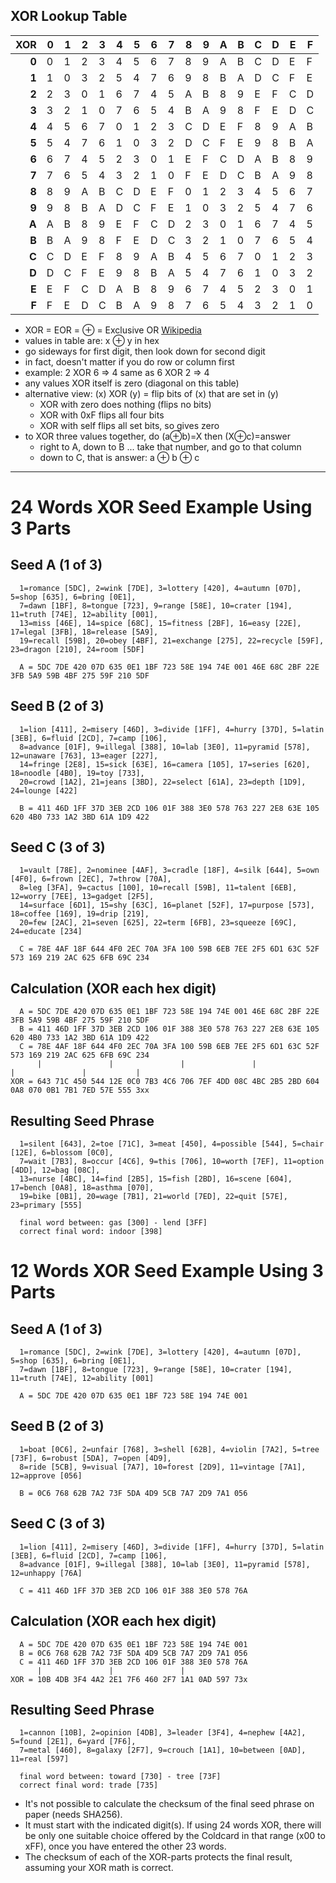 ## XOR Lookup Table


| XOR | 0 | 1 | 2 | 3 | 4 | 5 | 6 | 7 | 8 | 9 | A | B | C | D | E | F 
|----:|---|---|---|---|---|---|---|---|---|---|---|---|---|---|---|---
|**0**| 0 | 1 | 2 | 3 | 4 | 5 | 6 | 7 | 8 | 9 | A | B | C | D | E | F 
|**1**| 1 | 0 | 3 | 2 | 5 | 4 | 7 | 6 | 9 | 8 | B | A | D | C | F | E 
|**2**| 2 | 3 | 0 | 1 | 6 | 7 | 4 | 5 | A | B | 8 | 9 | E | F | C | D 
|**3**| 3 | 2 | 1 | 0 | 7 | 6 | 5 | 4 | B | A | 9 | 8 | F | E | D | C 
|**4**| 4 | 5 | 6 | 7 | 0 | 1 | 2 | 3 | C | D | E | F | 8 | 9 | A | B 
|**5**| 5 | 4 | 7 | 6 | 1 | 0 | 3 | 2 | D | C | F | E | 9 | 8 | B | A 
|**6**| 6 | 7 | 4 | 5 | 2 | 3 | 0 | 1 | E | F | C | D | A | B | 8 | 9 
|**7**| 7 | 6 | 5 | 4 | 3 | 2 | 1 | 0 | F | E | D | C | B | A | 9 | 8 
|**8**| 8 | 9 | A | B | C | D | E | F | 0 | 1 | 2 | 3 | 4 | 5 | 6 | 7 
|**9**| 9 | 8 | B | A | D | C | F | E | 1 | 0 | 3 | 2 | 5 | 4 | 7 | 6 
|**A**| A | B | 8 | 9 | E | F | C | D | 2 | 3 | 0 | 1 | 6 | 7 | 4 | 5 
|**B**| B | A | 9 | 8 | F | E | D | C | 3 | 2 | 1 | 0 | 7 | 6 | 5 | 4 
|**C**| C | D | E | F | 8 | 9 | A | B | 4 | 5 | 6 | 7 | 0 | 1 | 2 | 3 
|**D**| D | C | F | E | 9 | 8 | B | A | 5 | 4 | 7 | 6 | 1 | 0 | 3 | 2 
|**E**| E | F | C | D | A | B | 8 | 9 | 6 | 7 | 4 | 5 | 2 | 3 | 0 | 1 
|**F**| F | E | D | C | B | A | 9 | 8 | 7 | 6 | 5 | 4 | 3 | 2 | 1 | 0 


- XOR = EOR = &oplus; = Exclusive OR [Wikipedia](https://en.wikipedia.org/wiki/Exclusive_or)
- values in table are: x &oplus; y in hex
- go sideways for first digit, then look down for second digit
- in fact, doesn't matter if you do row or column first
- example: 2 XOR 6 => 4  same as   6 XOR 2 => 4
- any values XOR itself is zero (diagonal on this table)
- alternative view: (x) XOR (y) = flip bits of (x) that are set in (y)
    - XOR with zero does nothing (flips no bits)
    - XOR with 0xF flips all four bits
    - XOR with self flips all set bits, so gives zero
- to XOR three values together, do (a&oplus;b)=X then (X&oplus;c)=answer
    - right to A, down to B ... take that number, and go to that column
    - down to C, that is answer: a &oplus; b &oplus; c

---

# 24 Words XOR Seed Example Using 3 Parts

## Seed A  (1 of 3)

      1=romance [5DC], 2=wink [7DE], 3=lottery [420], 4=autumn [07D], 5=shop [635], 6=bring [0E1],
      7=dawn [1BF], 8=tongue [723], 9=range [58E], 10=crater [194], 11=truth [74E], 12=ability [001],
      13=miss [46E], 14=spice [68C], 15=fitness [2BF], 16=easy [22E], 17=legal [3FB], 18=release [5A9],
      19=recall [59B], 20=obey [4BF], 21=exchange [275], 22=recycle [59F], 23=dragon [210], 24=room [5DF]

      A = 5DC 7DE 420 07D 635 0E1 1BF 723 58E 194 74E 001 46E 68C 2BF 22E 3FB 5A9 59B 4BF 275 59F 210 5DF


## Seed B  (2 of 3)

      1=lion [411], 2=misery [46D], 3=divide [1FF], 4=hurry [37D], 5=latin [3EB], 6=fluid [2CD], 7=camp [106],
      8=advance [01F], 9=illegal [388], 10=lab [3E0], 11=pyramid [578], 12=unaware [763], 13=eager [227],
      14=fringe [2E8], 15=sick [63E], 16=camera [105], 17=series [620], 18=noodle [4B0], 19=toy [733],
      20=crowd [1A2], 21=jeans [3BD], 22=select [61A], 23=depth [1D9], 24=lounge [422]

      B = 411 46D 1FF 37D 3EB 2CD 106 01F 388 3E0 578 763 227 2E8 63E 105 620 4B0 733 1A2 3BD 61A 1D9 422


## Seed C  (3 of 3)

      1=vault [78E], 2=nominee [4AF], 3=cradle [18F], 4=silk [644], 5=own [4F0], 6=frown [2EC], 7=throw [70A],
      8=leg [3FA], 9=cactus [100], 10=recall [59B], 11=talent [6EB], 12=worry [7EE], 13=gadget [2F5],
      14=surface [6D1], 15=shy [63C], 16=planet [52F], 17=purpose [573], 18=coffee [169], 19=drip [219],
      20=few [2AC], 21=seven [625], 22=term [6FB], 23=squeeze [69C], 24=educate [234]

      C = 78E 4AF 18F 644 4F0 2EC 70A 3FA 100 59B 6EB 7EE 2F5 6D1 63C 52F 573 169 219 2AC 625 6FB 69C 234


## Calculation (XOR each hex digit)

      A = 5DC 7DE 420 07D 635 0E1 1BF 723 58E 194 74E 001 46E 68C 2BF 22E 3FB 5A9 59B 4BF 275 59F 210 5DF
      B = 411 46D 1FF 37D 3EB 2CD 106 01F 388 3E0 578 763 227 2E8 63E 105 620 4B0 733 1A2 3BD 61A 1D9 422
      C = 78E 4AF 18F 644 4F0 2EC 70A 3FA 100 59B 6EB 7EE 2F5 6D1 63C 52F 573 169 219 2AC 625 6FB 69C 234
          |               |               |               |               |               |           |  
    XOR = 643 71C 450 544 12E 0C0 7B3 4C6 706 7EF 4DD 08C 4BC 2B5 2BD 604 0A8 070 0B1 7B1 7ED 57E 555 3xx


## Resulting Seed Phrase

      1=silent [643], 2=toe [71C], 3=meat [450], 4=possible [544], 5=chair [12E], 6=blossom [0C0],
      7=wait [7B3], 8=occur [4C6], 9=this [706], 10=worth [7EF], 11=option [4DD], 12=bag [08C],
      13=nurse [4BC], 14=find [2B5], 15=fish [2BD], 16=scene [604], 17=bench [0A8], 18=asthma [070],
      19=bike [0B1], 20=wage [7B1], 21=world [7ED], 22=quit [57E], 23=primary [555]

      final word between: gas [300] - lend [3FF]
      correct final word: indoor [398]



# 12 Words XOR Seed Example Using 3 Parts

## Seed A  (1 of 3)

      1=romance [5DC], 2=wink [7DE], 3=lottery [420], 4=autumn [07D], 5=shop [635], 6=bring [0E1],
      7=dawn [1BF], 8=tongue [723], 9=range [58E], 10=crater [194], 11=truth [74E], 12=ability [001]

      A = 5DC 7DE 420 07D 635 0E1 1BF 723 58E 194 74E 001


## Seed B  (2 of 3)

      1=boat [0C6], 2=unfair [768], 3=shell [62B], 4=violin [7A2], 5=tree [73F], 6=robust [5DA], 7=open [4D9],
      8=ride [5CB], 9=visual [7A7], 10=forest [2D9], 11=vintage [7A1], 12=approve [056]

      B = 0C6 768 62B 7A2 73F 5DA 4D9 5CB 7A7 2D9 7A1 056


## Seed C  (3 of 3)

      1=lion [411], 2=misery [46D], 3=divide [1FF], 4=hurry [37D], 5=latin [3EB], 6=fluid [2CD], 7=camp [106],
      8=advance [01F], 9=illegal [388], 10=lab [3E0], 11=pyramid [578], 12=unhappy [76A]

      C = 411 46D 1FF 37D 3EB 2CD 106 01F 388 3E0 578 76A


## Calculation (XOR each hex digit)

      A = 5DC 7DE 420 07D 635 0E1 1BF 723 58E 194 74E 001
      B = 0C6 768 62B 7A2 73F 5DA 4D9 5CB 7A7 2D9 7A1 056
      C = 411 46D 1FF 37D 3EB 2CD 106 01F 388 3E0 578 76A
          |               |               |              
    XOR = 10B 4DB 3F4 4A2 2E1 7F6 460 2F7 1A1 0AD 597 73x


## Resulting Seed Phrase

      1=cannon [10B], 2=opinion [4DB], 3=leader [3F4], 4=nephew [4A2], 5=found [2E1], 6=yard [7F6],
      7=metal [460], 8=galaxy [2F7], 9=crouch [1A1], 10=between [0AD], 11=real [597]

      final word between: toward [730] - tree [73F]
      correct final word: trade [735]



- It's not possible to calculate the checksum of the final seed phrase on paper (needs SHA256).
- It must start with the indicated digit(s). If using 24 words XOR, there will be only one
  suitable choice offered by the Coldcard in that range (x00 to xFF),
  once you have entered the other 23 words.
- The checksum of each of the XOR-parts protects the final result, assuming your XOR
  math is correct.

